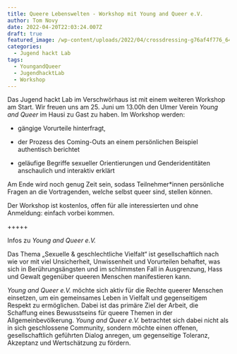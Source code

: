 ```yaml
---
title: Queere Lebenswelten - Workshop mit Young and Queer e.V.
author: Tom Novy
date: 2022-04-20T22:03:24.007Z
draft: true
featured_image: /wp-content/uploads/2022/04/crossdressing-g76af4f776_640.jpg
categories:
  - Jugend hackt Lab
tags:
  - YoungandQueer
  - JugendhacktLab
  - Workshop
---
```

Das Jugend hackt Lab im Verschwörhaus ist mit einem weiteren Workshop am Start. Wir freuen uns am 25. Juni um 13.00h den Ulmer Verein *Young and Queer* im Hausi zu Gast zu haben. Im Workshop werden:

* gängige Vorurteile hinterfragt, 

<!---->

* der Prozess des Coming-Outs an einem persönlichen Beispiel authentisch berichtet

<!---->

* geläufige Begriffe sexueller Orientierungen und Genderidentitäten anschaulich und interaktiv erklärt

Am Ende wird noch genug Zeit sein, sodass Teilnehmer*innen persönliche Fragen an die Vortragenden, welche selbst queer sind, stellen können.

Der Workshop ist kostenlos, offen für alle interessierten und ohne Anmeldung: einfach vorbei kommen.

+++++

Infos zu *Young and Queer e.V.*

Das Thema „Sexuelle & geschlechtliche Vielfalt“ ist gesellschaftlich nach wie vor mit viel Unsicherheit, Unwissenheit und Vorurteilen behaftet, was sich in Berührungsängsten und im schlimmsten Fall in Ausgrenzung, Hass und Gewalt gegenüber queeren Menschen manifestieren kann.

*Young and Queer e.V.* möchte sich aktiv für die Rechte queerer Menschen einsetzen, um ein gemeinsames Leben in Vielfalt und gegenseitigem Respekt zu ermöglichen. Dabei ist das primäre Ziel der Arbeit, die Schaffung eines Bewusstseins für queere Themen in der Allgemeinbevölkerung. *Young and Queer e.V.* betrachtet sich dabei nicht als in sich geschlossene Community, sondern möchte einen offenen, gesellschaftlich geführten Dialog anregen, um gegenseitige Toleranz, Akzeptanz und Wertschätzung zu fördern.